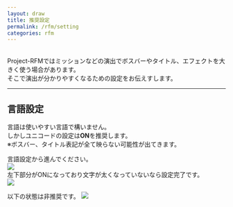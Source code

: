 ```yaml
---
layout: draw
title: 推奨設定
permalink: /rfm/setting
categories: rfm
---
```


<br>
Project-RFMではミッションなどの演出でボスバーやタイトル、エフェクトを大きく使う場合があります。<br>
そこで演出が分かりやすくなるための設定をお伝えすします。<br>

----------------------------------------------------
## 言語設定  
言語は使いやすい言語で構いません。<br>
しかしユニコードの設定は**ON**を推奨します。<br>
※ボスバー、タイトル表記が全て映らない可能性が出てきます。<br>

言語設定から進んでください。<br>
<a><img src="http://web.njj12.net/public/images/rfm/setting/lang1.png"></a><br>
左下部分がONになっており文字が太くなっていないなら設定完了です。<br>
<a><img src="http://web.njj12.net/public/images/rfm/setting/lang2.png"></a><br>

以下の状態は非推奨です。
<a><img src="http://web.njj12.net/public/images/rfm/setting/lang3.png"></a><br>

